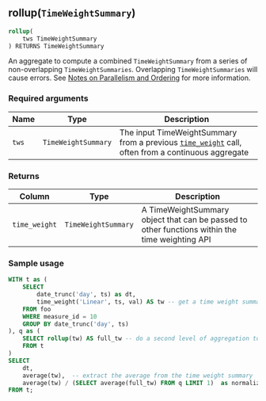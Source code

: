 ## rollup(`TimeWeightSummary`)

```SQL
rollup(
    tws TimeWeightSummary
) RETURNS TimeWeightSummary
```

An aggregate to compute a combined `TimeWeightSummary` from a series of
non-overlapping `TimeWeightSummaries`. Overlapping `TimeWeightSummaries` will
cause errors.
See [Notes on Parallelism and Ordering](/hyperfunctions/time-weighted-averages/time_weight/##advanced-usage-notes)
for more information.

### Required arguments

|Name| Type |Description|
|---|---|---|
|`tws`|`TimeWeightSummary`|The input TimeWeightSummary from a previous [`time_weight`](/hyperfunctions/time-weighted-averages/time_weight/) call, often from a continuous aggregate|

### Returns

|Column|Type|Description|
|---|---|---|
|`time_weight`|`TimeWeightSummary`|A TimeWeightSummary object that can be passed to other functions within the time weighting API|


### Sample usage

```SQL
WITH t as (
    SELECT
        date_trunc('day', ts) as dt,
        time_weight('Linear', ts, val) AS tw -- get a time weight summary
    FROM foo
    WHERE measure_id = 10
    GROUP BY date_trunc('day', ts)
), q as (
    SELECT rollup(tw) AS full_tw -- do a second level of aggregation to get the full time weighted average
    FROM t
)
SELECT
    dt,
    average(tw),  -- extract the average from the time weight summary
    average(tw) / (SELECT average(full_tw) FROM q LIMIT 1)  as normalized -- get the normalized average
FROM t;
```
